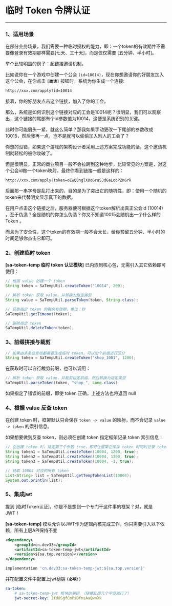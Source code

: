 # 临时 Token 令牌认证  

---

### 1、适用场景 

在部分业务场景，我们需要一种临时授权的能力，即：一个token的有效期并不需要像登录有效期那样需要[七天、三十天]，而是仅仅需要 [五分钟、半小时]。

举个比较明显的例子：超链接邀请机制。

比如说你在一个游戏中创建一个公会 `(id=10014)`，现在你想邀请你的好朋友加入这个公会，在你点击 **`[邀请]`** 按钮时，系统为你生成一个连接: 

``` xml
http://xxx.com/apply?id=10014
```

接着，你的好朋友点击这个链接，加入了你的工会。

那么，系统是如何识别这个链接对应的工会是10014呢？很明显，我们可以观察出，这个链接的尾部有个id参数值为10014，这便是系统识别的关键。

此时你可能眉头一紧，就这么简单？那我如果手动更改一下尾部的参数改成10015，然后我再一点，岂不是就可以偷偷加入别人的工会了？

你想的没错，如果这个游戏的架构设计者采用上述方案完成功能的话，这个邀请机制就轻松的被你攻破了。

但是很明显，正常的商业项目一般不会拉跨到这种地步，比较常见的方案是，对这个公会id做一个token映射，最终你看到链接一般是这样的：

``` xml
http://xxx.com/apply?token=oEwQBnglXDoGraSJdGaLooPZnGrk
```

后面那一串字母是乱打出来的，目的是为了突出它的随机性，即：使用一个随机的token来代替明文显示真正的数据。

在用户点击这个链接之后，服务器便可根据这个token解析出真正公会id (10014) ，至于伪造？全是随机的你怎么伪造？你又不知道10015会随机出一个什么样的Token 。

而且为了安全性，这个token的有效期一般不会太长，给你预留五分钟、半小时的时间足够你点击它即可。


### 2、创建临时 token

**[sa-token-temp 临时 token 认证模块]** 已内嵌到核心包，无需引入其它依赖即可使用：

``` java
// 根据 value 创建一个 token 
String token = SaTempUtil.createToken("10014", 200);

// 解析 token 获取 value，并转换为指定类型 
String value = SaTempUtil.parseToken(token, String.class);

// 获取指定 token 的剩余有效期，单位：秒 
SaTempUtil.getTimeout(token);

// 删除指定 token
SaTempUtil.deleteToken(token);
```


### 3、前缀拼接与裁剪

``` java
// 如果由多条业务线都需要生成临时 token，可以加个前缀进行区分
String token = SaTempUtil.createToken("shop_1001", 1200);
```

在获取时可以自行裁剪前缀，也可以调用：
``` java
// 解析 token 获取 value，并裁剪指定前缀，然后转换为指定类型
SaTempUtil.parseToken(token, "shop_", Long.class)
```

如果指定了错误的前缀，即使 token 正确，上述方法也将返回 null 


### 4、根据 value 反查 token

在创建 token 时，框架默认只会保存 `token -> value` 的映射，而不会记录 `value -> token` 的索引信息。

如果想要做到反查 token，则必须在创建 token 指定框架记录 token 索引信息：

``` java
// 在创建 token 时，指定第三个参数 true，即可让框架在保存 token 时同时记录 token 索引信息
String token1 = SaTempUtil.createToken(10004, 1200, true);
String token2 = SaTempUtil.createToken(10004, 1300, true);
String token3 = SaTempUtil.createToken(10004, -1, true);

// 获取 10004 对应的所有 token 
List<String> list = SaTempUtil.getTempTokenList(10004);
System.out.println(list);
```



### 5、集成jwt
提到 [临时Token认证]，你是不是想到一个专门干这件事的框架？对，就是JWT！

**[sa-token-temp]** 模块允许以JWT作为逻辑内核完成工作，你只需要引入以下依赖，所有上层API保持不变

<!---------------------------- tabs:start ------------------------------>
<!-------- tab:Maven 方式 -------->
``` xml
<dependency>
	<groupId>cn.dev33</groupId>
	<artifactId>sa-token-temp-jwt</artifactId>
	<version>${sa.top.version}</version>
</dependency>
```
<!-------- tab:Gradle 方式 -------->
``` gradle
implementation 'cn.dev33:sa-token-temp-jwt:${sa.top.version}'
```
<!---------------------------- tabs:end ------------------------------>


并在配置文件中配置上jwt秘钥 **`(必填!)`**
``` yml
sa-token: 
	# sa-token-temp-jwt 模块的秘钥 （随便乱摁几个字母就行了） 
	jwt-secret-key: JfdDSgfCmPsDfmsAaQwnXk
```
